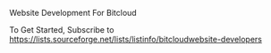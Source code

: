 Website Development For Bitcloud

To Get Started, Subscribe to https://lists.sourceforge.net/lists/listinfo/bitcloudwebsite-developers

